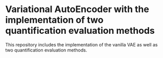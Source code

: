 # Variational AutoEncoder with the implementation of two quantification evaluation methods
This repository includes the implementation of the vanilla VAE as well as two quantification evaluation methods.
